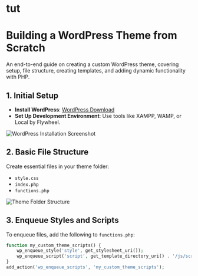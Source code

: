 # tut

# Building a WordPress Theme from Scratch

An end-to-end guide on creating a custom WordPress theme, covering setup, file structure, creating templates, and adding dynamic functionality with PHP.

## 1. Initial Setup
- **Install WordPress**: [WordPress Download](https://wordpress.org/download/)
- **Set Up Development Environment**: Use tools like XAMPP, WAMP, or Local by Flywheel.

![WordPress Installation Screenshot](images/wordpress-setup.png)

## 2. Basic File Structure
Create essential files in your theme folder:
- `style.css`
- `index.php`
- `functions.php`

![Theme Folder Structure](images/theme-structure.png)

## 3. Enqueue Styles and Scripts
To enqueue files, add the following to `functions.php`:

```php
function my_custom_theme_scripts() {
    wp_enqueue_style('style', get_stylesheet_uri());
    wp_enqueue_script('script', get_template_directory_uri() . '/js/script.js', array(), '1.0.0', true);
}
add_action('wp_enqueue_scripts', 'my_custom_theme_scripts');
